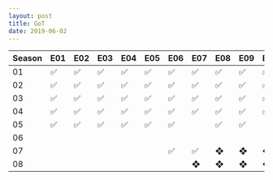 ```yaml
---
layout: post
title: GoT
date: 2019-06-02
---
```


| Season  | E01 | E02 | E03 | E04 | E05 | E06 | E07 | E08 | E09 | E10 |
|-------|--------|---------|---------|---------|---------|---------|---------|---------|---------|---------|
| 01 |&#9989;|&#9989;|&#9989;|&#9989;|&#9989;|&#9989;|&#9989;|&#9989;|&#9989;|&#9989;|
| 02 |&#9989;|&#9989;|&#9989;|&#9989;|&#9989;|&#9989;|&#9989;|&#9989;|&#9989;|&#9989;|
| 03 |&#9989;|&#9989;|&#9989;|&#9989;|&#9989;|&#9989;|&#9989;|&#9989;|&#9989;|&#9989;|
| 04 |&#9989;|&#9989;|&#9989;|&#9989;|&#9989;|&#9989;|&#9989;|&#9989;|&#9989;|&#9989;|
| 05 |&#9989;|&#9989;|&#9989;|&#9989;|&#9989;|&#9989;||&#9989;|&#9989;||
| 06 |||||||||||
| 07 ||||||&#9989;|&#9989;|&#10070;|&#10070;|&#10070;|
| 08 |||||||&#10070;|&#10070;|&#10070;|&#10070;|